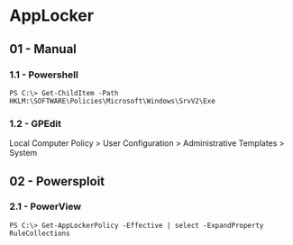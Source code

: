 # AppLocker

## 01 - Manual

### 1.1 - Powershell

`PS C:\> Get-ChildItem -Path HKLM:\SOFTWARE\Policies\Microsoft\Windows\SrvV2\Exe`

### 1.2 - GPEdit

Local Computer Policy > User Configuration > Administrative Templates > System

## 02 - Powersploit

### 2.1 - PowerView

`PS C:\> Get-AppLockerPolicy -Effective | select -ExpandProperty RuleCollections`